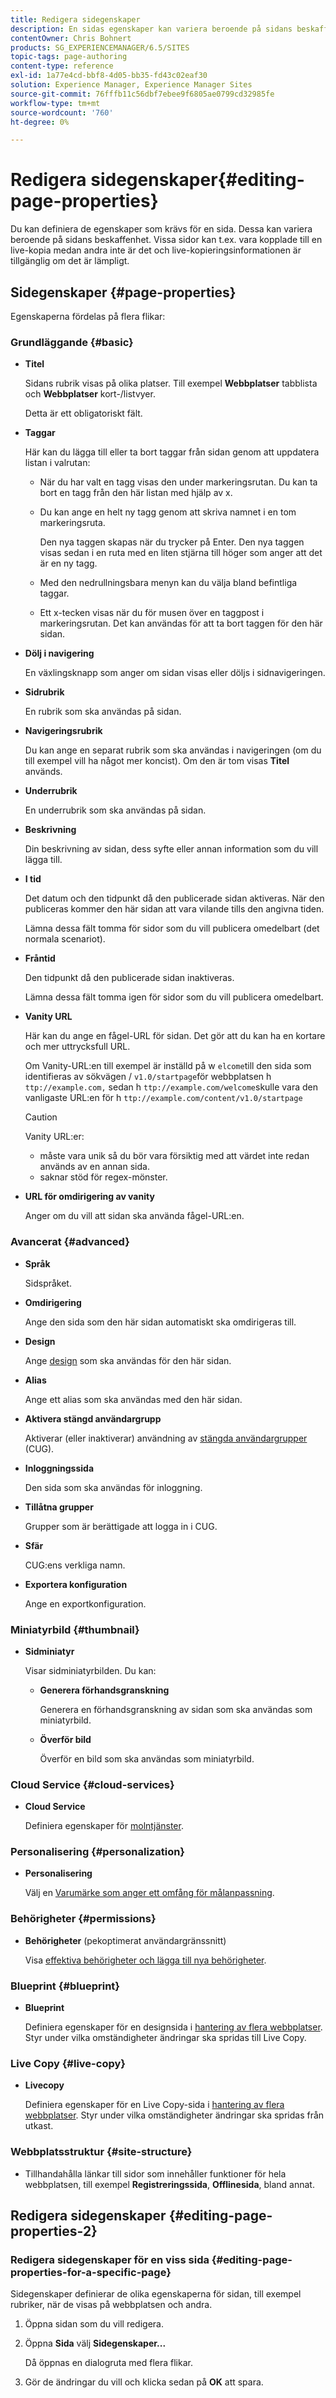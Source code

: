 ```yaml
---
title: Redigera sidegenskaper
description: En sidas egenskaper kan variera beroende på sidans beskaffenhet. Vissa sidor kan t.ex. vara kopplade till en live-kopia medan andra inte är det och live-kopieringsinformationen är tillgänglig om det är lämpligt.
contentOwner: Chris Bohnert
products: SG_EXPERIENCEMANAGER/6.5/SITES
topic-tags: page-authoring
content-type: reference
exl-id: 1a77e4cd-bbf8-4d05-bb35-fd43c02eaf30
solution: Experience Manager, Experience Manager Sites
source-git-commit: 76fffb11c56dbf7ebee9f6805ae0799cd32985fe
workflow-type: tm+mt
source-wordcount: '760'
ht-degree: 0%

---
```


# Redigera sidegenskaper{#editing-page-properties}

Du kan definiera de egenskaper som krävs för en sida. Dessa kan variera beroende på sidans beskaffenhet. Vissa sidor kan t.ex. vara kopplade till en live-kopia medan andra inte är det och live-kopieringsinformationen är tillgänglig om det är lämpligt.

## Sidegenskaper {#page-properties}

Egenskaperna fördelas på flera flikar:

### Grundläggande {#basic}

* **Titel**

  Sidans rubrik visas på olika platser. Till exempel **Webbplatser** tabblista och **Webbplatser** kort-/listvyer.

  Detta är ett obligatoriskt fält.

* **Taggar**

  Här kan du lägga till eller ta bort taggar från sidan genom att uppdatera listan i valrutan:

   * När du har valt en tagg visas den under markeringsrutan. Du kan ta bort en tagg från den här listan med hjälp av x.
   * Du kan ange en helt ny tagg genom att skriva namnet i en tom markeringsruta.

     Den nya taggen skapas när du trycker på Enter. Den nya taggen visas sedan i en ruta med en liten stjärna till höger som anger att det är en ny tagg.

   * Med den nedrullningsbara menyn kan du välja bland befintliga taggar.
   * Ett x-tecken visas när du för musen över en taggpost i markeringsrutan. Det kan användas för att ta bort taggen för den här sidan.

* **Dölj i navigering**

  En växlingsknapp som anger om sidan visas eller döljs i sidnavigeringen.

* **Sidrubrik**

  En rubrik som ska användas på sidan.

* **Navigeringsrubrik**

  Du kan ange en separat rubrik som ska användas i navigeringen (om du till exempel vill ha något mer koncist). Om den är tom visas **Titel** används.

* **Underrubrik**

  En underrubrik som ska användas på sidan.

* **Beskrivning**

  Din beskrivning av sidan, dess syfte eller annan information som du vill lägga till.

* **I tid**

  Det datum och den tidpunkt då den publicerade sidan aktiveras. När den publiceras kommer den här sidan att vara vilande tills den angivna tiden.

  Lämna dessa fält tomma för sidor som du vill publicera omedelbart (det normala scenariot).

* **Fråntid**

  Den tidpunkt då den publicerade sidan inaktiveras.

  Lämna dessa fält tomma igen för sidor som du vill publicera omedelbart.

* **Vanity URL**

  Här kan du ange en fågel-URL för sidan. Det gör att du kan ha en kortare och mer uttrycksfull URL.

  Om Vanity-URL:en till exempel är inställd på w `elcome`till den sida som identifieras av sökvägen / `v1.0/startpage`för webbplatsen h `ttp://example.com,` sedan h `ttp://example.com/welcome`skulle vara den vanligaste URL:en för h `ttp://example.com/content/v1.0/startpage`

  >[!CAUTION]
  >
  >Vanity URL:er:
  >
  >* måste vara unik så du bör vara försiktig med att värdet inte redan används av en annan sida.
  >* saknar stöd för regex-mönster.

* **URL för omdirigering av vanity**

  Anger om du vill att sidan ska använda fågel-URL:en.

### Avancerat {#advanced}

* **Språk**

  Sidspråket.

* **Omdirigering**

  Ange den sida som den här sidan automatiskt ska omdirigeras till.

* **Design**

  Ange [design](/help/sites-developing/designer.md) som ska användas för den här sidan.

* **Alias**

  Ange ett alias som ska användas med den här sidan.

* **Aktivera stängd användargrupp**

  Aktiverar (eller inaktiverar) användning av [stängda användargrupper](/help/sites-administering/cug.md) (CUG).

* **Inloggningssida**

  Den sida som ska användas för inloggning.

* **Tillåtna grupper**

  Grupper som är berättigade att logga in i CUG.

* **Sfär**

  CUG:ens verkliga namn.

* **Exportera konfiguration**

  Ange en exportkonfiguration.

### Miniatyrbild {#thumbnail}

* **Sidminiatyr**

  Visar sidminiatyrbilden. Du kan:

   * **Generera förhandsgranskning**

     Generera en förhandsgranskning av sidan som ska användas som miniatyrbild.

   * **Överför bild**

     Överför en bild som ska användas som miniatyrbild.

### Cloud Service {#cloud-services}

* **Cloud Service**

  Definiera egenskaper för [molntjänster](/help/sites-developing/extending-cloud-config.md).

### Personalisering {#personalization}

* **Personalisering**

  Välj en [Varumärke som anger ett omfång för målanpassning](/help/sites-classic-ui-authoring/classic-personalization-campaigns.md).

### Behörigheter {#permissions}

* **Behörigheter** (pekoptimerat användargränssnitt)

  Visa [effektiva behörigheter och lägga till nya behörigheter](/help/sites-administering/user-group-ac-admin.md).

### Blueprint {#blueprint}

* **Blueprint**

  Definiera egenskaper för en designsida i [hantering av flera webbplatser](/help/sites-administering/msm.md). Styr under vilka omständigheter ändringar ska spridas till Live Copy.

### Live Copy {#live-copy}

* **Livecopy**

  Definiera egenskaper för en Live Copy-sida i [hantering av flera webbplatser](/help/sites-administering/msm.md). Styr under vilka omständigheter ändringar ska spridas från utkast.

### Webbplatsstruktur {#site-structure}

* Tillhandahålla länkar till sidor som innehåller funktioner för hela webbplatsen, till exempel **Registreringssida**, **Offlinesida**, bland annat.

## Redigera sidegenskaper {#editing-page-properties-2}

### Redigera sidegenskaper för en viss sida {#editing-page-properties-for-a-specific-page}

Sidegenskaper definierar de olika egenskaperna för sidan, till exempel rubriker, när de visas på webbplatsen och andra.

1. Öppna sidan som du vill redigera.

1. Öppna **Sida** välj **Sidegenskaper...**

   Då öppnas en dialogruta med flera flikar.

1. Gör de ändringar du vill och klicka sedan på **OK** att spara.

